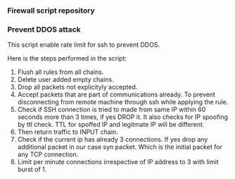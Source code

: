 ### Firewall script repository

### Prevent DDOS attack

This script enable rate limit for ssh to prevent DDOS.

Here is the steps performed in the script:

1. Flush all rules from all chains.
2. Delete user added empty chains.
3. Drop all packets not explicityly accepted.
4. Accept packets that are part of communications already. To prevent disconnecting from remote machine through ssh while applying the rule.
5. Check if SSH connection is tried to made from same IP within 60 seconds more than 3 times, if yes DROP it. It also checks for IP spoofing by ttl check. TTL for spoffed IP and legitmate IP will be different.
6. Then return traffic to INPUT chain.
7. Check if the current ip has already 3 connections. If yes drop any additional packet in our case syn packet. Which is the initial packet for any TCP connection.
8. Limit per minute connections irrespective of IP address to 3 with limit burst of 1.